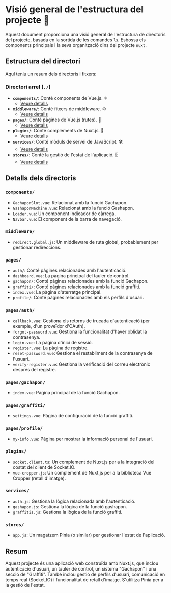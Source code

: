 # Visió general de l'estructura del projecte 📂

Aquest document proporciona una visió general de l'estructura de directoris del projecte, basada en la sortida de les comandes `ls`. Esbossa els components principals i la seva organització dins del projecte `nuxt`.

## Estructura del directori

Aquí teniu un resum dels directoris i fitxers:

### Directori arrel (`./`)

* **`components/`**: Conté components de Vue.js. ⚛️
    * [Veure detalls](#components)
* **`middleware/`**: Conté fitxers de middleware. ⚙️
    * [Veure detalls](#middleware)
* **`pages/`**: Conté pàgines de Vue.js (rutes). 📄
    * [Veure detalls](#pages)
* **`plugins/`**: Conté complements de Nuxt.js. 🔌
    * [Veure detalls](#plugins)
* **`services/`**: Conté mòduls de servei de JavaScript. 🛠️
    * [Veure detalls](#services)
* **`stores/`**: Conté la gestió de l'estat de l'aplicació. 🗄️
    * [Veure detalls](#stores)

## Detalls dels directoris

### `components/` <a name="components"></a>

* `GachaponSlot.vue`: Relacionat amb la funció Gachapon.
* `GashaponMachine.vue`: Relacionat amb la funció Gashapon.
* `Loader.vue`: Un component indicador de càrrega.
* `Navbar.vue`: El component de la barra de navegació.

### `middleware/` <a name="middleware"></a>

* `redirect.global.js`: Un middleware de ruta global, probablement per gestionar redireccions.

### `pages/` <a name="pages"></a>

* `auth/`: Conté pàgines relacionades amb l'autenticació.
* `dashboard.vue`: La pàgina principal del tauler de control.
* `gachapon/`: Conté pàgines relacionades amb la funció Gachapon.
* `graffiti/`: Conté pàgines relacionades amb la funció graffiti.
* `index.vue`: La pàgina d'aterratge principal.
* `profile/`: Conté pàgines relacionades amb els perfils d'usuari.

### `pages/auth/`

* `callback.vue`: Gestiona els retorns de trucada d'autenticació (per exemple, d'un proveïdor d'OAuth).
* `forgot-password.vue`: Gestiona la funcionalitat d'haver oblidat la contrasenya.
* `login.vue`: La pàgina d'inici de sessió.
* `register.vue`: La pàgina de registre.
* `reset-password.vue`: Gestiona el restabliment de la contrasenya de l'usuari.
* `verify-register.vue`: Gestiona la verificació del correu electrònic després del registre.

### `pages/gachapon/`

* `index.vue`: Pàgina principal de la funció Gachapon.

### `pages/graffiti/`

* `settings.vue`: Pàgina de configuració de la funció graffiti.

### `pages/profile/`

* `my-info.vue`: Pàgina per mostrar la informació personal de l'usuari.

### `plugins/` <a name="plugins"></a>

* `socket.client.ts`: Un complement de Nuxt.js per a la integració del costat del client de Socket.IO.
* `vue-cropper.js`: Un complement de Nuxt.js per a la biblioteca Vue Cropper (retall d'imatge).

### `services/` <a name="services"></a>

* `auth.js`: Gestiona la lògica relacionada amb l'autenticació.
* `gashapon.js`: Gestiona la lògica de la funció gashapon.
* `graffitis.js`: Gestiona la lògica de la funció graffiti.

### `stores/` <a name="stores"></a>

* `app.js`: Un magatzem Pinia (o similar) per gestionar l'estat de l'aplicació.

## Resum

Aquest projecte és una aplicació web construïda amb Nuxt.js, que inclou autenticació d'usuari, un tauler de control, un sistema "Gachapon" i una secció de "Graffiti". També inclou gestió de perfils d'usuari, comunicació en temps real (Socket.IO) i funcionalitat de retall d'imatge. S'utilitza Pinia per a la gestió de l'estat.
